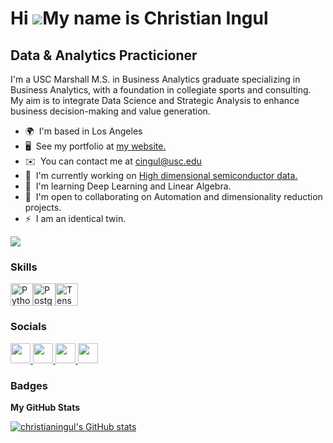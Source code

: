Hi ![](https://user-images.githubusercontent.com/18350557/176309783-0785949b-9127-417c-8b55-ab5a4333674e.gif)My name is Christian Ingul
=======================================================================================================================================

Data & Analytics Practicioner
--------------

I'm a USC Marshall M.S. in Business Analytics graduate specializing in Business Analytics, with a foundation in collegiate sports and consulting. My aim is to integrate Data Science and Strategic Analysis to enhance business decision-making and value generation.

* 🌍  I'm based in Los Angeles
* 🖥️  See my portfolio at [my website.](https://christianingul.github.io/christian_ingul.github.io/)
* ✉️  You can contact me at [cingul@usc.edu](mailto:cingul@usc.edu)
* 🚀  I'm currently working on [High dimensional semiconductor data.](http://tba)
* 🧠  I'm learning Deep Learning and Linear Algebra.
* 🤝  I'm open to collaborating on Automation and dimensionality reduction projects.
* ⚡  I am an identical twin.

<a href="https://www.github.com/christianingul" target="_blank" rel="noreferrer"><img
src="https://img.shields.io/github/followers/christianingul?logo=github&style=for-the-badge&color=ef4444&labelColor=27272a" /></a>

### Skills


<p align="left">
<a href="https://www.python.org/" target="_blank" rel="noreferrer"><img src="https://raw.githubusercontent.com/danielcranney/readme-generator/main/public/icons/skills/python-colored.svg" width="36" height="36" alt="Python" /></a><a href="https://www.postgresql.org/" target="_blank" rel="noreferrer"><img src="https://raw.githubusercontent.com/danielcranney/readme-generator/main/public/icons/skills/postgresql-colored.svg" width="36" height="36" alt="PostgreSQL" /></a><a href="https://www.tensorflow.org/" target="_blank" rel="noreferrer"><img src="https://raw.githubusercontent.com/danielcranney/readme-generator/main/public/icons/skills/tensorflow-colored.svg" width="36" height="36" alt="TensorFlow" /></a>
</p>


### Socials

<p align="left">
  <a href="https://www.github.com/christianingul" target="_blank" rel="noreferrer">
    <picture>
      <source media="(prefers-color-scheme: dark)" srcset="https://raw.githubusercontent.com/danielcranney/readme-generator/main/public/icons/socials/github-dark.svg" />
      <source media="(prefers-color-scheme: light)" srcset="https://raw.githubusercontent.com/danielcranney/readme-generator/main/public/icons/socials/github.svg" />
      <img src="https://raw.githubusercontent.com/danielcranney/readme-generator/main/public/icons/socials/github.svg" width="32" height="32" />
    </picture>
  </a>
  <a href="http://www.instagram.com/cingul" target="_blank" rel="noreferrer">
    <picture>
      <source media="(prefers-color-scheme: dark)" srcset="https://raw.githubusercontent.com/danielcranney/readme-generator/main/public/icons/socials/instagram.svg"  />
      <source media="(prefers-color-scheme: light)" srcset="https://raw.githubusercontent.com/danielcranney/readme-generator/main/public/icons/socials/instagram.svg" />
      <img src="https://raw.githubusercontent.com/danielcranney/readme-generator/main/public/icons/socials/instagram.svg" width="32" height="32" />
    </picture>
  </a>
  <a href="https://www.linkedin.com/in/cingul" target="_blank" rel="noreferrer">
    <picture>
      <source media="(prefers-color-scheme: dark)" srcset="https://raw.githubusercontent.com/danielcranney/readme-generator/main/public/icons/socials/linkedin-dark.svg" />
      <source media="(prefers-color-scheme: light)" srcset="https://raw.githubusercontent.com/danielcranney/readme-generator/main/public/icons/socials/linkedin.svg" />
      <img src="https://raw.githubusercontent.com/danielcranney/readme-generator/main/public/icons/socials/linkedin.svg" width="32" height="32" />
    </picture>
  </a>
  <a href="https://www.youtube.com/@user-kc8yy1zk1l" target="_blank" rel="noreferrer">
    <picture>
      <source media="(prefers-color-scheme: dark)" srcset="https://raw.githubusercontent.com/danielcranney/readme-generator/main/public/icons/socials/youtube.svg"  />
      <source media="(prefers-color-scheme: light)" srcset="https://raw.githubusercontent.com/danielcranney/readme-generator/main/public/icons/socials/youtube.svg" />
      <img src="https://raw.githubusercontent.com/danielcranney/readme-generator/main/public/icons/socials/youtube.svg" width="32" height="32" />
    </picture>
  </a>
</p>


### Badges

<b>My GitHub Stats</b>

<a href="http://www.github.com/christianingul"><img src="https://github-readme-stats.vercel.app/api?username=christianingul&show_icons=true&hide=&count_private=true&title_color=ffffff&text_color=ffffff&icon_color=ef4444&bg_color=27272a&hide_border=true&show_icons=true" alt="christianingul's GitHub stats" /></a>




